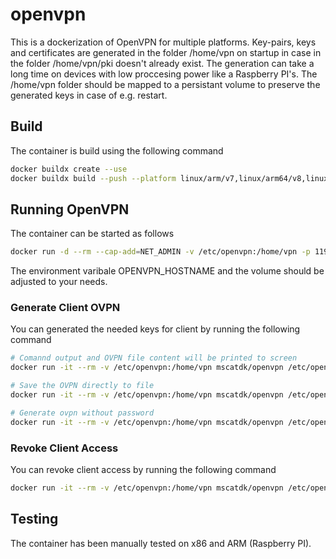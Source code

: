 # openvpn

This is a dockerization of OpenVPN for multiple platforms. Key-pairs, keys and certificates are generated in the folder /home/vpn on startup in case in the folder /home/vpn/pki doesn't already exist. The generation can take a long time on devices with low proccesing power like a Raspberry PI's. The /home/vpn folder should be mapped to a persistant volume to preserve the generated keys in case of e.g. restart.

## Build

The container is build using the following command

```bash
docker buildx create --use
docker buildx build --push --platform linux/arm/v7,linux/arm64/v8,linux/amd64 --tag mscatdk/openvpn:latest .
```

## Running OpenVPN

The container can be started as follows

```bash
docker run -d --rm --cap-add=NET_ADMIN -v /etc/openvpn:/home/vpn -p 1194:1194/udp -e OPENVPN_HOSTNAME="openvpn.local" mscatdk/openvpn
```

The environment varibale OPENVPN_HOSTNAME and the volume should be adjusted to your needs.

### Generate Client OVPN

You can generated the needed keys for client by running the following command

```bash
# Comannd output and OVPN file content will be printed to screen
docker run -it --rm -v /etc/openvpn:/home/vpn mscatdk/openvpn /etc/openvpn/create_client.sh [Client name]

# Save the OVPN directly to file
docker run -it --rm -v /etc/openvpn:/home/vpn mscatdk/openvpn /etc/openvpn/create_client.sh [Client name] | sed -n '/^client*/,/<\/tls-auth>/p' > [Client name].ovpn

# Generate ovpn without password
docker run -it --rm -v /etc/openvpn:/home/vpn mscatdk/openvpn /etc/openvpn/create_client.sh [Client name] nopass
```

### Revoke Client Access

You can revoke client access by running the following command

```bash
docker run -it --rm -v /etc/openvpn:/home/vpn mscatdk/openvpn /etc/openvpn/revoke_client.sh [Client name]
```

## Testing

The container has been manually tested on x86 and ARM (Raspberry PI).
